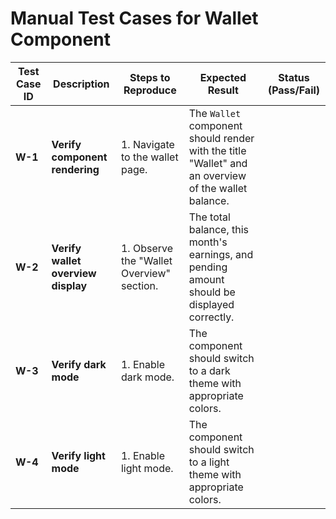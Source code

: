 
# Manual Test Cases for Wallet Component

| Test Case ID | Description | Steps to Reproduce | Expected Result | Status (Pass/Fail) |
| --- | --- | --- | --- | --- |
| **W-1** | **Verify component rendering** | 1. Navigate to the wallet page. | The `Wallet` component should render with the title "Wallet" and an overview of the wallet balance. | |
| **W-2** | **Verify wallet overview display** | 1. Observe the "Wallet Overview" section. | The total balance, this month's earnings, and pending amount should be displayed correctly. | |
| **W-3** | **Verify dark mode** | 1. Enable dark mode. | The component should switch to a dark theme with appropriate colors. | |
| **W-4** | **Verify light mode** | 1. Enable light mode. | The component should switch to a light theme with appropriate colors. | |
